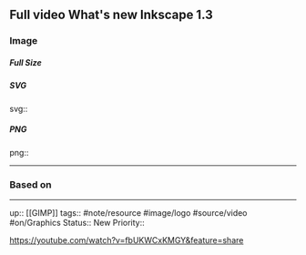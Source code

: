 ## Full video What's new Inkscape 1.3

### Image

##### Full Size



##### SVG

svg:: 

##### PNG

png:: 

---
### Based on



---

up:: [[GIMP]]
tags:: #note/resource #image/logo #source/video  #on/Graphics 
Status:: New
Priority:: 

https://youtube.com/watch?v=fbUKWCxKMGY&feature=share